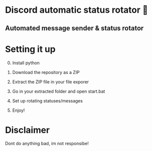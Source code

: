 # Discord automatic status rotator 🤖

## Automated message sender & status rotator 

# Setting it up

0. Install python
1. Download the repository as a ZIP
2. Extract the ZIP file in your file exporer
3. Go in your extracted folder and open start.bat 
4. Set up rotating statuses/messages 
 
5. Enjoy!

# Disclaimer

Dont do anything bad, im not responsibe!